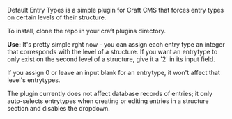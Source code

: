 Default Entry Types is a simple plugin for Craft CMS that forces entry types on certain levels of their structure.

To install, clone the repo in your craft plugins directory.

__Use:__ 
It's pretty simple rght now - you can assign each entry type an integer that corresponds with the level of a structure. If you want an entrytype to only exist on the second level of a structure, give it a '2' in its input field.

If you assign 0 or leave an input blank for an entrytype, it won't affect that level's entrytypes.

The plugin currently does not affect database records of entries; it only auto-selects entrytypes when creating or editing entries in a structure section and disables the dropdown.
